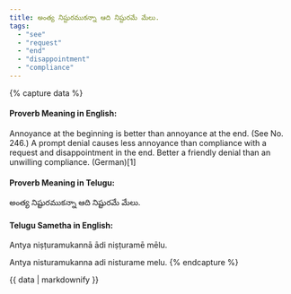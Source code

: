 ```yaml
---
title: అంత్య నిష్టురముకన్నా ఆది నిష్టురమే మేలు.
tags:
  - "see"
  - "request"
  - "end"
  - "disappointment"
  - "compliance"
---
```


{% capture data %}
#### Proverb Meaning in English:
Annoyance at the beginning is better than annoyance at the end.
(See No. 246.)
A prompt denial causes less annoyance than compliance with a request and disappointment in the end.
Better a friendly denial than an unwilling compliance. (German)[1]

#### Proverb Meaning in Telugu:
అంత్య నిష్టురముకన్నా ఆది నిష్టురమే మేలు.

#### Telugu Sametha in English:
Antya niṣṭuramukannā ādi niṣṭuramē mēlu.

Antya nisturamukanna adi nisturame melu.
{% endcapture %}

{{ data | markdownify }}

